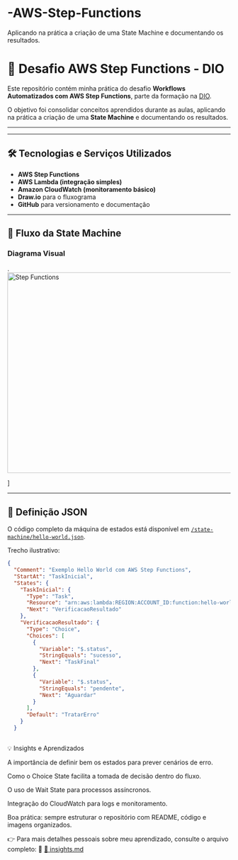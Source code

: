 # -AWS-Step-Functions
 Aplicando na prática a criação de uma State Machine e documentando os resultados.

##

# 🚀 Desafio AWS Step Functions - DIO

Este repositório contém minha prática do desafio **Workflows Automatizados com AWS Step Functions**, parte da formação na [DIO](https://www.dio.me/).

O objetivo foi consolidar conceitos aprendidos durante as aulas, aplicando na prática a criação de uma **State Machine** e documentando os resultados.

---


---

## 🛠️ Tecnologias e Serviços Utilizados

- **AWS Step Functions**
- **AWS Lambda (integração simples)**
- **Amazon CloudWatch (monitoramento básico)**
- **Draw.io** para o fluxograma
- **GitHub** para versionamento e documentação

---

## 🔄 Fluxo da State Machine

### Diagrama Visual
.<img width="863" height="453" alt="Step Functions" src="https://github.com/user-attachments/assets/d3cfb538-4dda-458f-a4fa-b141f7801748" />

]

---

## 📂 Definição JSON

O código completo da máquina de estados está disponível em [`/state-machine/hello-world.json`](./state-machine/hello-world.json).

Trecho ilustrativo:

```json
{
  "Comment": "Exemplo Hello World com AWS Step Functions",
  "StartAt": "TaskInicial",
  "States": {
    "TaskInicial": {
      "Type": "Task",
      "Resource": "arn:aws:lambda:REGION:ACCOUNT_ID:function:hello-world",
      "Next": "VerificacaoResultado"
    },
    "VerificacaoResultado": {
      "Type": "Choice",
      "Choices": [
        {
          "Variable": "$.status",
          "StringEquals": "sucesso",
          "Next": "TaskFinal"
        },
        {
          "Variable": "$.status",
          "StringEquals": "pendente",
          "Next": "Aguardar"
        }
      ],
      "Default": "TratarErro"
    }
  }

```
##
💡 Insights e Aprendizados

A importância de definir bem os estados para prever cenários de erro.

Como o Choice State facilita a tomada de decisão dentro do fluxo.

O uso de Wait State para processos assíncronos.

Integração do CloudWatch para logs e monitoramento.

Boa prática: sempre estruturar o repositório com README, código e imagens organizados.

👉 Para mais detalhes pessoais sobre meu aprendizado, consulte o arquivo completo:
📘 [📘 insights.md](./docs/insights.md)



